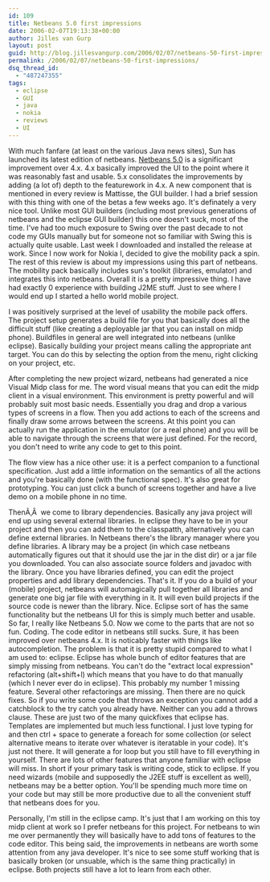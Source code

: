 ```yaml
---
id: 109
title: Netbeans 5.0 first impressions
date: 2006-02-07T19:13:38+00:00
author: Jilles van Gurp
layout: post
guid: http://blog.jillesvangurp.com/2006/02/07/netbeans-50-first-impressions/
permalink: /2006/02/07/netbeans-50-first-impressions/
dsq_thread_id:
  - "487247355"
tags:
  - eclipse
  - GUI
  - java
  - nokia
  - reviews
  - UI
---
```

With much fanfare (at least on the various Java news sites), Sun has launched its latest edition of netbeans. [Netbeans 5.0](http://www.netbeans.org) is a significant improvement over 4.x. 4.x basically improved the UI to the point where it was reasonably fast and usable. 5.x consolidates the improvements by adding (a lot of) depth to the featurework in 4.x. A new component that is mentioned in every review is Mattisse, the GUI builder. I had a brief session with this thing with one of the betas a few weeks ago. It's definately a very nice tool. Unlike most GUI builders (including most previous generations of netbeans and the eclipse GUI builder) this one doesn't suck, most of the time. I've had too much exposure to Swing over the past decade to not code my GUIs manually but for someone not so familiar with Swing this is actually quite usable.
Last week I downloaded and installed the release at work. Since I now work for Nokia I, decided to give the mobility pack a spin. The rest of this review is about my impressions using this part of netbeans. The mobility pack basically includes sun's toolkit (libraries, emulator) and integrates this into netbeans. Overall it is a pretty impressive thing. I have had exactly 0 experience with building J2ME stuff. Just to see where I would end up I started a hello world mobile project.

I was positively surprised at the level of usability the mobile pack offers. The project setup generates a build file for you that basically does all the difficult stuff (like creating a deployable jar that you can install on midp phone). Buildfiles in general are well integrated into netbeans (unlike eclipse). Basically building your project means calling the appropriate ant target. You can do this by selecting the option from the menu, right clicking on your project, etc.

After completing the new project wizard, netbeans had generated a nice Visual Midp class for me. The word visual means that you can edit the midp client in a visual environment. This environment is pretty powerful and will probably suit most basic needs. Essentially you drag and drop a various types of screens in a flow. Then you add actions to each of the screens and finally draw some arrows between the screens. At this point you can actually run the application in the emulator (or a real phone) and you will be able to navigate through the screens that were just defined. For the record, you don't need to write any code to get to this point.

The flow view has a nice other use: it is a perfect companion to a functional specification. Just add a little information on the semantics of all the actions and you're basically done (with the functional spec). It's also great for prototyping. You can just click a bunch of screens together and have a live demo on a mobile phone in no time.

ThenÃ‚Â  we come to library dependencies. Basically any java project will end up using several external libraries. In eclipse they have to be in your project and then you can add them to the classpatth, alternatively you can define external libraries. In Netbeans there's the library manager where you define libraries. A library may be a project (in which case netbeans automatically figures out that it should use the jar in the dist dir) or a jar file you downloaded. You can also associate source folders and javadoc with the library. Once you have libraries defined, you can edit the project properties and add library dependencies. That's it. If you do a build of your (mobile) project, netbeans will automagically pull together all libraries and generate one big jar file with everything in it. It will even build projects if the source code is newer than the library. Nice. Eclipse sort of has the same functionality but the netbeans UI for this is simply much better and usable.
So far, I really like Netbeans 5.0. Now we come to the parts that are not so fun. Coding. The code editor in netbeans still sucks. Sure, it has been improved over netbeans 4.x. It is noticably faster with things like autocompletion. The problem is that it is pretty stupid compared to what I am used to: eclipse. Eclipse has whole bunch of editor features that are simply missing from netbeans. You can't do the "extract local expression" refactoring (alt+shift+l) which means that you have to do that manually (which I never ever do in eclipse). This probably my number 1 missing feature. Several other refactorings are missing. Then there are no quick fixes. So if you write some code that throws an exception you cannot add a catchblock to the try catch you already have. Neither can you add a throws clause. These are just two of the many quickfixes that eclipse has. Templates are implemented but much less functional. I just love typing for and then ctrl + space to generate a foreach for some collection (or select alternative means to iterate over whatever is iteratable in your code). It's just not there. It will generate a for loop but you still have to fill everything in yourself. There are lots of other features that anyone familiar with eclipse will miss.
In short if your primary task is writing code, stick to eclipse. If you need wizards (mobile and supposedly the J2EE stuff is excellent as well), netbeans may be a better option. You'll be spending much more time on your code but may still be more productive due to all the convenient stuff that netbeans does for you.

Personally, I'm still in the eclipse camp. It's just that I am working on this toy midp client at work so I prefer netbeans for this project. For netbeans to win me over permanently they will basically have to add tons of features to the code editor. This being said, the improvements in netbeans are worth some attention from any java developer. It's nice to see some stuff working that is basically broken (or unsuable, which is the same thing practically) in eclipse. Both projects still have a lot to learn from each other.